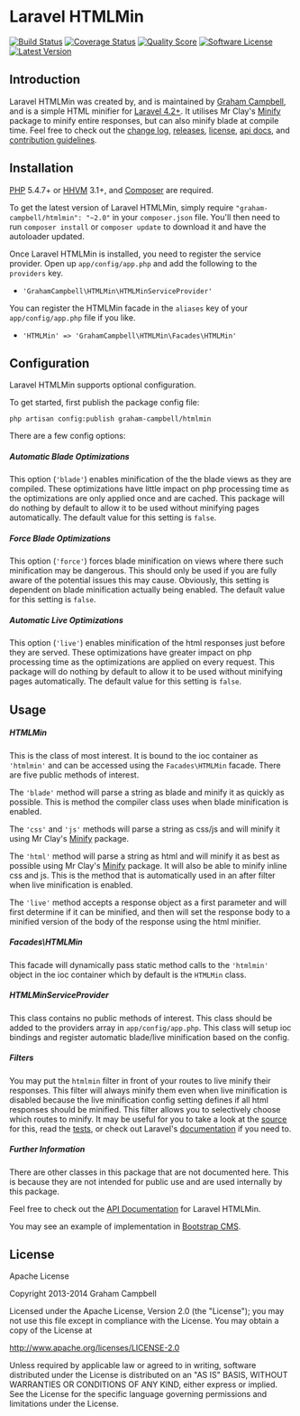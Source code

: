 Laravel HTMLMin
===============


[![Build Status](https://img.shields.io/travis/GrahamCampbell/Laravel-HTMLMin/master.svg?style=flat)](https://travis-ci.org/GrahamCampbell/Laravel-HTMLMin)
[![Coverage Status](https://img.shields.io/scrutinizer/coverage/g/GrahamCampbell/Laravel-HTMLMin.svg?style=flat)](https://scrutinizer-ci.com/g/GrahamCampbell/Laravel-HTMLMin/code-structure)
[![Quality Score](https://img.shields.io/scrutinizer/g/GrahamCampbell/Laravel-HTMLMin.svg?style=flat)](https://scrutinizer-ci.com/g/GrahamCampbell/Laravel-HTMLMin)
[![Software License](https://img.shields.io/badge/license-Apache%202.0-brightgreen.svg?style=flat)](LICENSE.md)
[![Latest Version](https://img.shields.io/github/release/GrahamCampbell/Laravel-HTMLMin.svg?style=flat)](https://github.com/GrahamCampbell/Laravel-HTMLMin/releases)


## Introduction

Laravel HTMLMin was created by, and is maintained by [Graham Campbell](https://github.com/GrahamCampbell), and is a simple HTML minifier for [Laravel 4.2+](http://laravel.com). It utilises Mr Clay's [Minify](https://github.com/mrclay/minify) package to minify entire responses, but can also minify blade at compile time. Feel free to check out the [change log](CHANGELOG.md), [releases](https://github.com/GrahamCampbell/Laravel-HTMLMin/releases), [license](LICENSE.md), [api docs](http://docs.grahamjcampbell.co.uk), and [contribution guidelines](CONTRIBUTING.md).


## Installation

[PHP](https://php.net) 5.4.7+ or [HHVM](http://hhvm.com) 3.1+, and [Composer](https://getcomposer.org) are required.

To get the latest version of Laravel HTMLMin, simply require `"graham-campbell/htmlmin": "~2.0"` in your `composer.json` file. You'll then need to run `composer install` or `composer update` to download it and have the autoloader updated.

Once Laravel HTMLMin is installed, you need to register the service provider. Open up `app/config/app.php` and add the following to the `providers` key.

* `'GrahamCampbell\HTMLMin\HTMLMinServiceProvider'`

You can register the HTMLMin facade in the `aliases` key of your `app/config/app.php` file if you like.

* `'HTMLMin' => 'GrahamCampbell\HTMLMin\Facades\HTMLMin'`


## Configuration

Laravel HTMLMin supports optional configuration.

To get started, first publish the package config file:

    php artisan config:publish graham-campbell/htmlmin

There are a few config options:

##### Automatic Blade Optimizations

This option (`'blade'`) enables minification of the the blade views as they are compiled. These optimizations have little impact on php processing time as the optimizations are only applied once and are cached. This package will do nothing by default to allow it to be used without minifying pages automatically. The default value for this setting is `false`.

##### Force Blade Optimizations

This option (`'force'`) forces blade minification on views where there such minification may be dangerous. This should only be used if you are fully aware of the potential issues this may cause. Obviously, this setting is dependent on blade minification actually being enabled. The default value for this setting is `false`.

##### Automatic Live Optimizations

This option (`'live'`) enables minification of the html responses just before they are served. These optimizations have greater impact on php processing time as the optimizations are applied on every request. This package will do nothing by default to allow it to be used without minifying pages automatically. The default value for this setting is `false`.


## Usage

##### HTMLMin

This is the class of most interest. It is bound to the ioc container as `'htmlmin'` and can be accessed using the `Facades\HTMLMin` facade. There are five public methods of interest.

The `'blade'` method will parse a string as blade and minify it as quickly as possible. This is method the compiler class uses when blade minification is enabled.

The `'css'` and `'js'` methods will parse a string as css/js and will minify it using Mr Clay's [Minify](https://github.com/mrclay/minify) package.

The `'html'` method will parse a string as html and will minify it as best as possible using Mr Clay's [Minify](https://github.com/mrclay/minify) package. It will also be able to minify inline css and js. This is the method that is automatically used in an after filter when live minification is enabled.

The `'live'` method accepts a response object as a first parameter and will first determine if it can be minified, and then will set the response body to a minified version of the body of the response using the html minifier.

##### Facades\HTMLMin

This facade will dynamically pass static method calls to the `'htmlmin'` object in the ioc container which by default is the `HTMLMin` class.

##### HTMLMinServiceProvider

This class contains no public methods of interest. This class should be added to the providers array in `app/config/app.php`. This class will setup ioc bindings and register automatic blade/live minification based on the config.

##### Filters

You may put the `htmlmin` filter in front of your routes to live minify their responses. This filter will always minify them even when live minification is disabled because the live minification config setting defines if all html responses should be minified. This filter allows you to selectively choose which routes to minify. It may be useful for you to take a look at the [source](https://github.com/GrahamCampbell/Laravel-HTMLMin/blob/master/src/filters.php) for this, read the [tests](https://github.com/GrahamCampbell/Laravel-HTMLMin/blob/master/tests/Functional/FilterEnabledTest.php), or check out Laravel's [documentation](http://laravel.com/docs/routing#route-filters) if you need to.

##### Further Information

There are other classes in this package that are not documented here. This is because they are not intended for public use and are used internally by this package.

Feel free to check out the [API Documentation](http://docs.grahamjcampbell.co.uk) for Laravel HTMLMin.

You may see an example of implementation in [Bootstrap CMS](https://github.com/GrahamCampbell/Bootstrap-CMS).


## License

Apache License

Copyright 2013-2014 Graham Campbell

Licensed under the Apache License, Version 2.0 (the "License");
you may not use this file except in compliance with the License.
You may obtain a copy of the License at

 http://www.apache.org/licenses/LICENSE-2.0

Unless required by applicable law or agreed to in writing, software
distributed under the License is distributed on an "AS IS" BASIS,
WITHOUT WARRANTIES OR CONDITIONS OF ANY KIND, either express or implied.
See the License for the specific language governing permissions and
limitations under the License.
